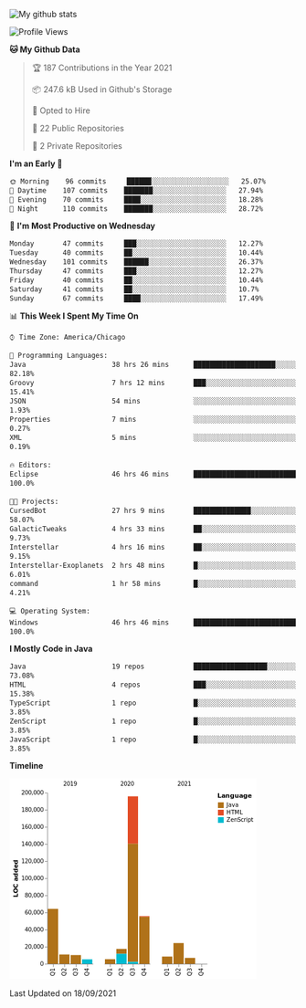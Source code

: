 ![My github stats](https://github-readme-stats.vercel.app/api?username=romvoid95&theme=gruvbox&include_all_commits=true&show_icons=true")

<!--START_SECTION:waka-->
![Profile Views](http://img.shields.io/badge/Profile%20Views-0-blue)

**🐱 My Github Data** 

> 🏆 187 Contributions in the Year 2021
 > 
> 📦 247.6 kB Used in Github's Storage 
 > 
> 💼 Opted to Hire
 > 
> 📜 22 Public Repositories 
 > 
> 🔑 2 Private Repositories  
 > 
**I'm an Early 🐤** 

```text
🌞 Morning    96 commits     ██████░░░░░░░░░░░░░░░░░░░   25.07% 
🌆 Daytime    107 commits    ███████░░░░░░░░░░░░░░░░░░   27.94% 
🌃 Evening    70 commits     ████░░░░░░░░░░░░░░░░░░░░░   18.28% 
🌙 Night      110 commits    ███████░░░░░░░░░░░░░░░░░░   28.72%

```
📅 **I'm Most Productive on Wednesday** 

```text
Monday       47 commits     ███░░░░░░░░░░░░░░░░░░░░░░   12.27% 
Tuesday      40 commits     ██░░░░░░░░░░░░░░░░░░░░░░░   10.44% 
Wednesday    101 commits    ██████░░░░░░░░░░░░░░░░░░░   26.37% 
Thursday     47 commits     ███░░░░░░░░░░░░░░░░░░░░░░   12.27% 
Friday       40 commits     ██░░░░░░░░░░░░░░░░░░░░░░░   10.44% 
Saturday     41 commits     ██░░░░░░░░░░░░░░░░░░░░░░░   10.7% 
Sunday       67 commits     ████░░░░░░░░░░░░░░░░░░░░░   17.49%

```


📊 **This Week I Spent My Time On** 

```text
⌚︎ Time Zone: America/Chicago

💬 Programming Languages: 
Java                     38 hrs 26 mins      ████████████████████░░░░░   82.18% 
Groovy                   7 hrs 12 mins       ███░░░░░░░░░░░░░░░░░░░░░░   15.41% 
JSON                     54 mins             ░░░░░░░░░░░░░░░░░░░░░░░░░   1.93% 
Properties               7 mins              ░░░░░░░░░░░░░░░░░░░░░░░░░   0.27% 
XML                      5 mins              ░░░░░░░░░░░░░░░░░░░░░░░░░   0.19%

🔥 Editors: 
Eclipse                  46 hrs 46 mins      █████████████████████████   100.0%

🐱‍💻 Projects: 
CursedBot                27 hrs 9 mins       ██████████████░░░░░░░░░░░   58.07% 
GalacticTweaks           4 hrs 33 mins       ██░░░░░░░░░░░░░░░░░░░░░░░   9.73% 
Interstellar             4 hrs 16 mins       ██░░░░░░░░░░░░░░░░░░░░░░░   9.15% 
Interstellar-Exoplanets  2 hrs 48 mins       █░░░░░░░░░░░░░░░░░░░░░░░░   6.01% 
command                  1 hr 58 mins        █░░░░░░░░░░░░░░░░░░░░░░░░   4.21%

💻 Operating System: 
Windows                  46 hrs 46 mins      █████████████████████████   100.0%

```

**I Mostly Code in Java** 

```text
Java                     19 repos            ██████████████████░░░░░░░   73.08% 
HTML                     4 repos             ███░░░░░░░░░░░░░░░░░░░░░░   15.38% 
TypeScript               1 repo              █░░░░░░░░░░░░░░░░░░░░░░░░   3.85% 
ZenScript                1 repo              █░░░░░░░░░░░░░░░░░░░░░░░░   3.85% 
JavaScript               1 repo              █░░░░░░░░░░░░░░░░░░░░░░░░   3.85%

```


**Timeline**

![Chart not found](https://raw.githubusercontent.com/ROMVoid95/ROMVoid95/master/charts/bar_graph.png) 


 Last Updated on 18/09/2021
<!--END_SECTION:waka-->
